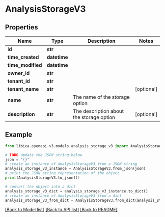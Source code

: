 # AnalysisStorageV3


## Properties

Name | Type | Description | Notes
------------ | ------------- | ------------- | -------------
**id** | **str** |  | 
**time_created** | **datetime** |  | 
**time_modified** | **datetime** |  | 
**owner_id** | **str** |  | 
**tenant_id** | **str** |  | 
**tenant_name** | **str** |  | [optional] 
**name** | **str** | The name of the storage option | 
**description** | **str** | The description about the storage option | [optional] 

## Example

```python
from libica.openapi.v3.models.analysis_storage_v3 import AnalysisStorageV3

# TODO update the JSON string below
json = "{}"
# create an instance of AnalysisStorageV3 from a JSON string
analysis_storage_v3_instance = AnalysisStorageV3.from_json(json)
# print the JSON string representation of the object
print(AnalysisStorageV3.to_json())

# convert the object into a dict
analysis_storage_v3_dict = analysis_storage_v3_instance.to_dict()
# create an instance of AnalysisStorageV3 from a dict
analysis_storage_v3_from_dict = AnalysisStorageV3.from_dict(analysis_storage_v3_dict)
```
[[Back to Model list]](../README.md#documentation-for-models) [[Back to API list]](../README.md#documentation-for-api-endpoints) [[Back to README]](../README.md)


